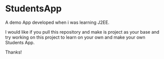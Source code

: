 # StudentsApp
A demo App developed when i was learning J2EE.

I would like if you pull this repository and make is project as your base and try working on this project to learn on your own and make your own Students App.

Thanks!
